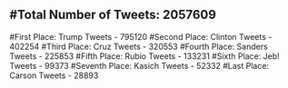 #Total Number of Tweets: 2057609 
---
#First Place: Trump Tweets - 795120
#Second Place: Clinton Tweets - 402254
#Third Place: Cruz Tweets - 320553
#Fourth Place: Sanders Tweets - 225853
#Fifth Place: Rubio Tweets - 133231
#Sixth Place: Jeb! Tweets - 99373
#Seventh Place: Kasich Tweets - 52332
#Last Place: Carson Tweets - 28893

